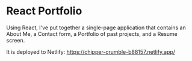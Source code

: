 # React Portfolio

Using React, I've put together a single-page application that contains an About Me, a Contact form, a Portfolio of past projects, and a Resume screen.

It is deployed to Netlify: https://chipper-crumble-b88157.netlify.app/
